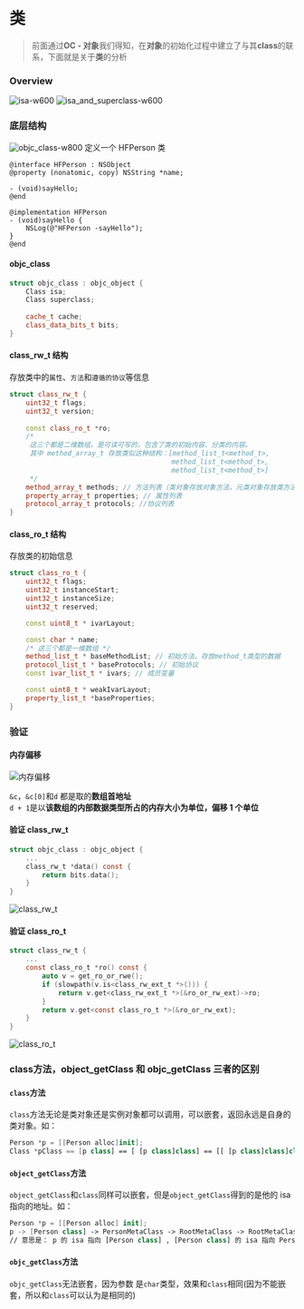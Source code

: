 # 类
> 前面通过**OC - 对象**我们得知，在**对象**的初始化过程中建立了与其**class**的联系，下面就是关于**类**的分析

### Overview
![isa-w600](media/16384230173802.jpg)
![isa_and_superclass-w600](media/16384236128080.jpg)

### 底层结构
![objc_class-w800](runtime/media/WX20220302-170556%402x.png)
定义一个 HFPerson 类
```objc
@interface HFPerson : NSObject
@property (nonatomic, copy) NSString *name;

- (void)sayHello;
@end

@implementation HFPerson
- (void)sayHello {
    NSLog(@"HFPerson -sayHello");
}
@end
```
#### objc_class
```c++
struct objc_class : objc_object {
    Class isa;
    Class superclass;
    
    cache_t cache;
    class_data_bits_t bits;
}
```

#### class_rw_t 结构
存放类中的`属性`、`方法`和`遵循的协议`等信息
```c++
struct class_rw_t {
    uint32_t flags;
    uint32_t version;
    
    const class_ro_t *ro; 
    /*
     这三个都是二维数组，是可读可写的，包含了类的初始内容、分类的内容。
     其中 method_array_t 存放类似这种结构：[method_list_t<method_t>,
                                        method_list_t<method_t>,
                                        method_list_t<method_t>]
     */
    method_array_t methods; // 方法列表（类对象存放对象方法，元类对象存放类方法）
    property_array_t properties; // 属性列表
    protocol_array_t protocols; //协议列表
}
```

#### class_ro_t 结构
存放类的初始信息
```c++
struct class_ro_t {
    uint32_t flags;
    uint32_t instanceStart;
    uint32_t instanceSize;
    uint32_t reserved;

    const uint8_t * ivarLayout;

    const char * name;
    /* 这三个都是一维数组 */
    method_list_t * baseMethodList; // 初始方法，存放method_t类型的数据
    protocol_list_t * baseProtocols; // 初始协议
    const ivar_list_t * ivars; // 成员变量

    const uint8_t * weakIvarLayout;
    property_list_t *baseProperties;
}
```

### 验证
#### 内存偏移
![内存偏移](media/Snipaste_2022-04-24_11-02-07.png)

`&c`，`&c[0]`和`d` 都是取的**数组首地址**<br>
`d + 1`是以**该数组的内部数据类型所占的内存大小为单位，偏移 1 个单位**

#### 验证 class_rw_t
```c
struct objc_class : objc_object {
    ...
    class_rw_t *data() const {
        return bits.data();
    }
}
```
![class_rw_t](media/Snipaste_2022-04-24_15-07-45.png)

#### 验证 class_ro_t
```c
struct class_rw_t {
    ...
    const class_ro_t *ro() const {
        auto v = get_ro_or_rwe();
        if (slowpath(v.is<class_rw_ext_t *>())) {
            return v.get<class_rw_ext_t *>(&ro_or_rw_ext)->ro;
        }
        return v.get<const class_ro_t *>(&ro_or_rw_ext);
    }
}
```
![class_ro_t](media/Snipaste_2022-04-24_15-20-33.png)


### class方法，object_getClass 和 objc_getClass 三者的区别
####  `class`方法

`class`方法无论是类对象还是实例对象都可以调用，可以嵌套，返回永远是自身的类对象。如：
```swift
Person *p = [[Person alloc]init];
Class *pClass == [p class] == [ [p class]class] == [[ [p class]class]class] == [Person class]
```

####  `object_getClass`方法

`object_getClass`和`class`同样可以嵌套，但是`object_getClass`得到的是他的 isa 指向的地址。如：
```swift
Person *p = [[Person alloc] init];     
p -> [Person class] -> PersonMetaClass -> RootMetaClass -> RootMetaClass
// 意思是： p 的 isa 指向 [Person class] , [Person class] 的 isa 指向 PersonMetaClass, PersonMetaClass应该指向基类的metaClass，基类metaClass指向他自己
```

####  `objc_getClass`方法

`objc_getClass`无法嵌套，因为参数 是`char`类型，效果和`class`相同(因为不能嵌套，所以和`class`可以认为是相同的)